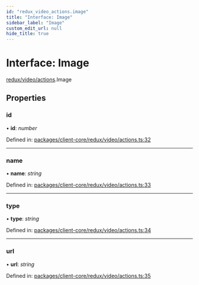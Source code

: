 ```yaml
---
id: "redux_video_actions.image"
title: "Interface: Image"
sidebar_label: "Image"
custom_edit_url: null
hide_title: true
---
```


# Interface: Image

[redux/video/actions](../modules/redux_video_actions.md).Image

## Properties

### id

• **id**: *number*

Defined in: [packages/client-core/redux/video/actions.ts:32](https://github.com/xr3ngine/xr3ngine/blob/66a84a950/packages/client-core/redux/video/actions.ts#L32)

___

### name

• **name**: *string*

Defined in: [packages/client-core/redux/video/actions.ts:33](https://github.com/xr3ngine/xr3ngine/blob/66a84a950/packages/client-core/redux/video/actions.ts#L33)

___

### type

• **type**: *string*

Defined in: [packages/client-core/redux/video/actions.ts:34](https://github.com/xr3ngine/xr3ngine/blob/66a84a950/packages/client-core/redux/video/actions.ts#L34)

___

### url

• **url**: *string*

Defined in: [packages/client-core/redux/video/actions.ts:35](https://github.com/xr3ngine/xr3ngine/blob/66a84a950/packages/client-core/redux/video/actions.ts#L35)
